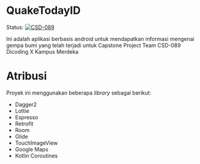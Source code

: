 # QuakeTodayID
Status: [![CSD-089](https://circleci.com/gh/CSD-089/QuakeTodayID.svg?style=shield)](https://circleci.com/gh/CSD-089/QuakeTodayID)

Ini adalah aplikasi berbasis android untuk mendapatkan informasi mengenai gempa bumi yang telah terjadi untuk Capstone Project Team CSD-089 Dicoding X Kampus Merdeka

# Atribusi
Proyek ini menggunakan beberapa _library_ sebagai berikut:
- Dagger2
- Lottie
- Espresso
- Retrofit
- Room
- Glide
- TouchImageView
- Google Maps
- Kotlin Coroutines
